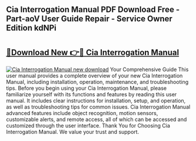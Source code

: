 ## Cia Interrogation Manual PDF Download Free - Part-aoV User Guide Repair - Service Owner Edition kdNPi

# <h2><a href="http://cf27454.oget.top/?id=Cia+Interrogation+Manual">🔗Download New 👉🔴 Cia Interrogation Manual</a></h2>

[![Cia Interrogation Manual new download](https://i.imgur.com/5g1atiW.png)](http://cf27454.oget.top/?id=Cia+Interrogation+Manual)
Your Comprehensive Guide This user manual provides a complete overview of your new Cia Interrogation Manual, including installation, operation, maintenance, and troubleshooting tips. Before you begin using your Cia Interrogation Manual, please familiarize yourself with its functions and features by reading this user manual. It includes clear instructions for installation, setup, and operation, as well as troubleshooting tips for common issues. Cia Interrogation Manual advanced features include object recognition, motion sensors, customizable alerts, and remote access, all of which can be accessed and customized through the user interface. Thank You for Choosing Cia Interrogation Manual. We value your trust and support.
